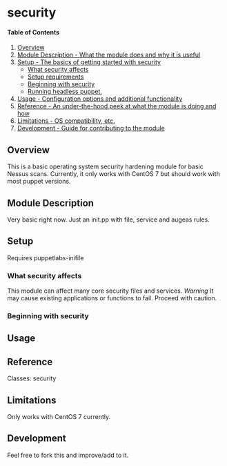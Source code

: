 # security

#### Table of Contents

1. [Overview](#overview)
2. [Module Description - What the module does and why it is useful](#module-description)
3. [Setup - The basics of getting started with security](#setup)
    * [What security affects](#what-security-affects)
    * [Setup requirements](#setup-requirements)
    * [Beginning with security](#beginning-with-security)
    * [Running headless puppet.](#headless-puppet)
4. [Usage - Configuration options and additional functionality](#usage)
5. [Reference - An under-the-hood peek at what the module is doing and how](#reference)
5. [Limitations - OS compatibility, etc.](#limitations)
6. [Development - Guide for contributing to the module](#development)

## Overview

This is a basic operating system security hardening module for basic Nessus scans.
Currently, it only works with CentOS 7 but should work with most puppet versions.

## Module Description

Very basic right now. Just an init.pp with file, service and augeas rules.

## Setup

Requires puppetlabs-inifile


### What security affects

This module can affect many core security files and services.
*Warning* It may cause existing applications or functions to fail. Proceed with caution.

### Beginning with security

## Usage

## Reference

Classes: security

## Limitations

Only works with CentOS 7 currently.

## Development

Feel free to fork this and improve/add to it.


